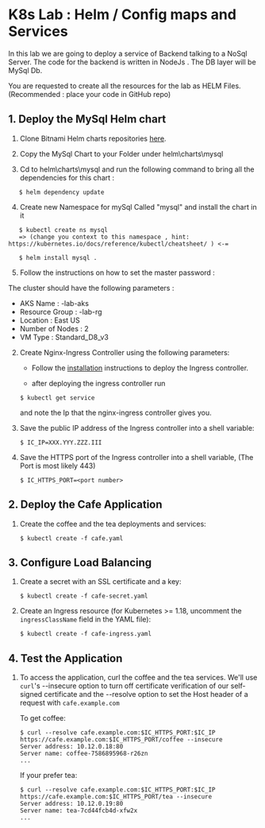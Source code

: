 ﻿# K8s Lab : Helm / Config maps and Services

In this lab we are going to deploy a service of Backend talking to a NoSql Server.
The code for the backend is written in NodeJs .
The DB layer will be MySql Db.

You are requested to create all the resources for the lab as HELM Files.
(Recommended : place your code in GitHub repo)


## 1. Deploy the MySql Helm chart 

1. Clone Bitnami Helm charts repositories [here](https://github.com/bitnami/charts).

2. Copy the MySql Chart to your Folder under helm\charts\mysql

3. Cd to helm\charts\mysql and run the following command to bring all the dependencies for this chart :

 ```
    $ helm dependency update
 ```

4. Create new Namespace for mySql Called "mysql" and install the chart in it

 ```
    $ kubectl create ns mysql
    => (change you context to this namespace , hint: https://kubernetes.io/docs/reference/kubectl/cheatsheet/ ) <-=

    $ helm install mysql . 
 ```

5. Follow the instructions on how to set the master password  :



The cluster should have the following parameters : 

- AKS Name : <your-name>-lab-aks
- Resource Group : <your-name>-lab-rg
- Location : East US
- Number of Nodes : 2
- VM Type : Standard_D8_v3

2. Create Nginx-Ingress Controller using the following parameters:

    - Follow the [installation](https://docs.nginx.com/nginx-ingress-controller/installation/installation-with-helm/) instructions to deploy the Ingress controller.
    
    - after deploying the ingress controller run 
    ```
    $ kubectl get service 
    ```
    and note the Ip that the nginx-ingress controller gives you.

3. Save the public IP address of the Ingress controller into a shell variable:
    ```
    $ IC_IP=XXX.YYY.ZZZ.III
    ```
4. Save the HTTPS port of the Ingress controller into a shell variable, (The Port is most likely 443)
    ```
    $ IC_HTTPS_PORT=<port number>
    ```

## 2. Deploy the Cafe Application

1. Create the coffee and the tea deployments and services:
    ```
    $ kubectl create -f cafe.yaml
    ```

## 3. Configure Load Balancing

1. Create a secret with an SSL certificate and a key:
    ```
    $ kubectl create -f cafe-secret.yaml
    ```

2. Create an Ingress resource (for Kubernetes >= 1.18, uncomment the ```ingressClassName``` field in the YAML file):
    ```
    $ kubectl create -f cafe-ingress.yaml
    ```

## 4. Test the Application

1. To access the application, curl the coffee and the tea services. We'll use ```curl```'s --insecure option to turn off certificate verification of our self-signed
certificate and the --resolve option to set the Host header of a request with ```cafe.example.com```
    
    To get coffee:
    ```
    $ curl --resolve cafe.example.com:$IC_HTTPS_PORT:$IC_IP https://cafe.example.com:$IC_HTTPS_PORT/coffee --insecure
    Server address: 10.12.0.18:80
    Server name: coffee-7586895968-r26zn
    ...
    ```
    If your prefer tea:
    ```
    $ curl --resolve cafe.example.com:$IC_HTTPS_PORT:$IC_IP https://cafe.example.com:$IC_HTTPS_PORT/tea --insecure
    Server address: 10.12.0.19:80
    Server name: tea-7cd44fcb4d-xfw2x
    ...
    ```
